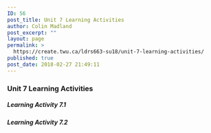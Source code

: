 ```yaml
---
ID: 56
post_title: Unit 7 Learning Activities
author: Colin Madland
post_excerpt: ""
layout: page
permalink: >
  https://create.twu.ca/ldrs663-su18/unit-7-learning-activities/
published: true
post_date: 2018-02-27 21:49:11
---
```

### Unit 7 Learning Activities

##### Learning Activity 7.1

##### Learning Activity 7.2